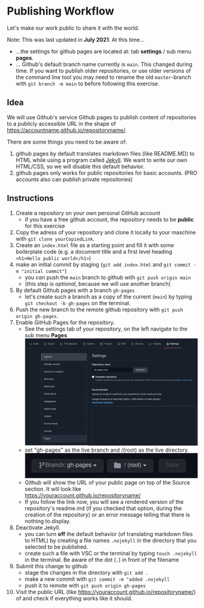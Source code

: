 # Publishing Workflow

Let's make our work public to share it with the world.

Note: This was last updated in **July 2021**. At this time...
    
* ...the settings for github pages are located at: tab **settings** / sub menu **pages**. 
* ... Github's default branch name currently is `main`. This changed during time. If you want to publish older repositories, or use older versions of the command line tool you may need to rename the old `master`-branch with `git branch -m main` to before following this exercise.

## Idea

We will use Github's service Github pages to publish content of repositories to a publicly accessible URL in the shape of https://accountname.github.io/repositoryname/. 

There are some things you need to be aware of:

1. github pages by default translates markdown files (like README.MD) to HTML while using a program called [Jekyll](https://jekyllrb.com/). We want to write our own HTML/CSS, so we will disable this default behavior.
2. github pages only works for public repositories for basic accounts. (PRO accounts also can publish private repositories)


## Instructions

1. Create a repository on your own personal GitHub account
    * if you have a free github account, the repository needs to be **public** for this exercise
2. Copy the adress of your repository and clone it locally to your maschine with `git clone yourCopiedLink`.
3. Create an `index.html` file as a starting point and fill it with some boilerplate code (e.g. a document title and a first level heading `<h1>Hello public world</h1>`)
4. make an initial commit by staging (`git add index.html` and `git commit -m "initial commit"`)
    * you _can_ push the `main` branch to github with `git push origin main`
    * (this step is _optional_, because we will use another branch)
5. By default Github pages with a branch `gh-pages`
    * let's create such a branch as a copy of the current (`main`) by typing `git checkout -b gh-pages` on the terminal.    
6. Push the new branch to the remote github repository with `git push origin gh-pages`.
7. Enable GitHub Pages for the repository.
    * See the settings tab of your repository, on the left navigate to the sub menu **Pages** ![settings](settings-pages.jpg)
    *  set "gh-pages" as the live branch and /(root) as the live directory. ![branch](settings-select-branch.jpg)
    * Github will show the URL of your public page on top of the Source section. It will look like https://youraccount.github.io/repositoryname/
    * If you follow the link now, you will see a rendered version of the repository's readme.md (if you checked that option, during the creation of the repository) or an error message telling that there is nothing to display.
8. Deactivate Jekyll.
    * you can turn **off** the default behavior (of translating markdown files to HTML) by creating a file names `.nojekyll` in the directory that you selected to be published.
    * create such a file with VSC or the terminal by typing `touch .nojekyll` in the terminal. Be aware of the dot (`.`) in front of the filename
9. Submit this change to github
    * stage the changes in the directory with `git add .`
    * make a new commit with `git commit -m "added .nojekyll`
    * push it to remote with `git push origin gh-pages`
10. Visit the public URL (like https://youraccount.github.io/repositoryname/) of and check if everything works like it should.